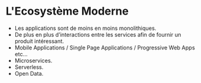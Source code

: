 # L'Ecosystème Moderne

* Les applications sont de moins en moins monolithiques.
* De plus en plus d’interactions entre les services afin de fournir un produit intéressant.
* Mobile Applications / Single Page Applications / Progressive Web Apps etc…
* Microservices.
* Serverless.
* Open Data.



